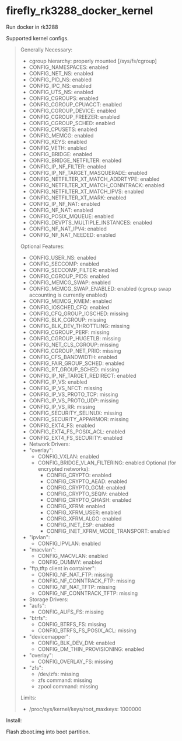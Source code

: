 # firefly_rk3288_docker_kernel
Run docker in rk3288

Supported kernel configs.

>Generally Necessary:
>- cgroup hierarchy: properly mounted [/sys/fs/cgroup]
>- CONFIG_NAMESPACES: enabled
>- CONFIG_NET_NS: enabled
>- CONFIG_PID_NS: enabled
>- CONFIG_IPC_NS: enabled
>- CONFIG_UTS_NS: enabled
>- CONFIG_CGROUPS: enabled
>- CONFIG_CGROUP_CPUACCT: enabled
>- CONFIG_CGROUP_DEVICE: enabled
>- CONFIG_CGROUP_FREEZER: enabled
>- CONFIG_CGROUP_SCHED: enabled
>- CONFIG_CPUSETS: enabled
>- CONFIG_MEMCG: enabled
>- CONFIG_KEYS: enabled
>- CONFIG_VETH: enabled
>- CONFIG_BRIDGE: enabled
>- CONFIG_BRIDGE_NETFILTER: enabled
>- CONFIG_IP_NF_FILTER: enabled
>- CONFIG_IP_NF_TARGET_MASQUERADE: enabled
>- CONFIG_NETFILTER_XT_MATCH_ADDRTYPE: enabled
>- CONFIG_NETFILTER_XT_MATCH_CONNTRACK: enabled
>- CONFIG_NETFILTER_XT_MATCH_IPVS: enabled
>- CONFIG_NETFILTER_XT_MARK: enabled
>- CONFIG_IP_NF_NAT: enabled
>- CONFIG_NF_NAT: enabled
>- CONFIG_POSIX_MQUEUE: enabled
>- CONFIG_DEVPTS_MULTIPLE_INSTANCES: enabled
>- CONFIG_NF_NAT_IPV4: enabled
>- CONFIG_NF_NAT_NEEDED: enabled
>
>Optional Features:
>- CONFIG_USER_NS: enabled
>- CONFIG_SECCOMP: enabled
>- CONFIG_SECCOMP_FILTER: enabled
>- CONFIG_CGROUP_PIDS: enabled
>- CONFIG_MEMCG_SWAP: enabled
>- CONFIG_MEMCG_SWAP_ENABLED: enabled
>    (cgroup swap accounting is currently enabled)
>- CONFIG_MEMCG_KMEM: enabled
>- CONFIG_IOSCHED_CFQ: enabled
>- CONFIG_CFQ_GROUP_IOSCHED: missing
>- CONFIG_BLK_CGROUP: missing
>- CONFIG_BLK_DEV_THROTTLING: missing
>- CONFIG_CGROUP_PERF: missing
>- CONFIG_CGROUP_HUGETLB: missing
>- CONFIG_NET_CLS_CGROUP: missing
>- CONFIG_CGROUP_NET_PRIO: missing
>- CONFIG_CFS_BANDWIDTH: enabled
>- CONFIG_FAIR_GROUP_SCHED: enabled
>- CONFIG_RT_GROUP_SCHED: missing
>- CONFIG_IP_NF_TARGET_REDIRECT: enabled
>- CONFIG_IP_VS: enabled
>- CONFIG_IP_VS_NFCT: missing
>- CONFIG_IP_VS_PROTO_TCP: missing
>- CONFIG_IP_VS_PROTO_UDP: missing
>- CONFIG_IP_VS_RR: missing
>- CONFIG_SECURITY_SELINUX: missing
>- CONFIG_SECURITY_APPARMOR: missing
>- CONFIG_EXT4_FS: enabled
>- CONFIG_EXT4_FS_POSIX_ACL: enabled
>- CONFIG_EXT4_FS_SECURITY: enabled
>- Network Drivers:
>  - "overlay":
>    - CONFIG_VXLAN: enabled
>    - CONFIG_BRIDGE_VLAN_FILTERING: enabled
>      Optional (for encrypted networks):
>      - CONFIG_CRYPTO: enabled
>      - CONFIG_CRYPTO_AEAD: enabled
>      - CONFIG_CRYPTO_GCM: enabled
>      - CONFIG_CRYPTO_SEQIV: enabled
>      - CONFIG_CRYPTO_GHASH: enabled
>      - CONFIG_XFRM: enabled
>      - CONFIG_XFRM_USER: enabled
>      - CONFIG_XFRM_ALGO: enabled
>      - CONFIG_INET_ESP: enabled
>      - CONFIG_INET_XFRM_MODE_TRANSPORT: enabled
>  - "ipvlan":
>    - CONFIG_IPVLAN: enabled
>  - "macvlan":
>    - CONFIG_MACVLAN: enabled
>    - CONFIG_DUMMY: enabled
>  - "ftp,tftp client in container":
>    - CONFIG_NF_NAT_FTP: missing
>    - CONFIG_NF_CONNTRACK_FTP: missing
>    - CONFIG_NF_NAT_TFTP: missing
>    - CONFIG_NF_CONNTRACK_TFTP: missing
>- Storage Drivers:
>  - "aufs":
>    - CONFIG_AUFS_FS: missing
>  - "btrfs":
>    - CONFIG_BTRFS_FS: missing
>    - CONFIG_BTRFS_FS_POSIX_ACL: missing
>  - "devicemapper":
>    - CONFIG_BLK_DEV_DM: enabled
>    - CONFIG_DM_THIN_PROVISIONING: enabled
>  - "overlay":
>    - CONFIG_OVERLAY_FS: missing
>  - "zfs":
>    - /dev/zfs: missing
>    - zfs command: missing
>    - zpool command: missing
>
>Limits:
>- /proc/sys/kernel/keys/root_maxkeys: 1000000

Install:

Flash zboot.img into boot partition.
